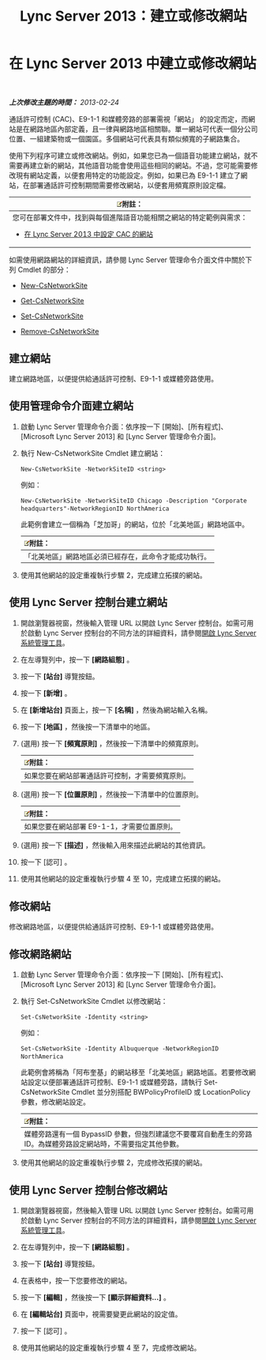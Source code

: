 ﻿---
title: Lync Server 2013：建立或修改網站
TOCTitle: 建立或修改網站
ms:assetid: 14e24856-9996-4da4-9f31-300940bdf5aa
ms:mtpsurl: https://technet.microsoft.com/zh-tw/library/Gg398218(v=OCS.15)
ms:contentKeyID: 49290178
ms.date: 08/10/2015
mtps_version: v=OCS.15
ms.translationtype: HT
---

# 在 Lync Server 2013 中建立或修改網站

 

_**上次修改主題的時間：** 2013-02-24_

通話許可控制 (CAC)、E9-1-1 和媒體旁路的部署需視「網站」 的設定而定，而網站是在網路地區內部定義，且一律與網路地區相關聯。單一網站可代表一個分公司位置、一組建築物或一個園區。多個網站可代表具有類似頻寬的子網路集合。

使用下列程序可建立或修改網站。例如，如果您已為一個語音功能建立網站，就不需要再建立新的網站，其他語音功能會使用這些相同的網站。不過，您可能需要修改現有網站定義，以便套用特定的功能設定。例如，如果已為 E9-1-1 建立了網站，在部署通話許可控制期間需要修改網站，以便套用頻寬原則設定檔。

<table>
<colgroup>
<col style="width: 100%" />
</colgroup>
<thead>
<tr class="header">
<th><img src="images/Gg398811.note(OCS.15).gif" title="note" alt="note" />附註：</th>
</tr>
</thead>
<tbody>
<tr class="odd">
<td>您可在部署文件中，找到與每個進階語音功能相關之網站的特定範例與需求：
<ul>
<li><p><a href="lync-server-2013-configure-network-sites-for-cac.md">在 Lync Server 2013 中設定 CAC 的網站</a></p></li>
</ul></td>
</tr>
</tbody>
</table>


如需使用網路網站的詳細資訊，請參閱 Lync Server 管理命令介面文件中關於下列 Cmdlet 的部分：

  - [New-CsNetworkSite](new-csnetworksite.md)

  - [Get-CsNetworkSite](get-csnetworksite.md)

  - [Set-CsNetworkSite](set-csnetworksite.md)

  - [Remove-CsNetworkSite](remove-csnetworksite.md)

## 建立網站

建立網路地區，以便提供給通話許可控制、E9-1-1 或媒體旁路使用。

## 使用管理命令介面建立網站

1.  啟動 Lync Server 管理命令介面：依序按一下 \[開始\]、\[所有程式\]、\[Microsoft Lync Server 2013\] 和 \[Lync Server 管理命令介面\]。

2.  執行 New-CsNetworkSite Cmdlet 建立網站：
    
        New-CsNetworkSite -NetworkSiteID <string>
    
    例如：
    
        New-CsNetworkSite -NetworkSiteID Chicago -Description "Corporate headquarters"-NetworkRegionID NorthAmerica
    
    此範例會建立一個稱為「芝加哥」的網站，位於「北美地區」網路地區中。
    
    <table>
    <thead>
    <tr class="header">
    <th><img src="images/Gg398811.note(OCS.15).gif" title="note" alt="note" />附註：</th>
    </tr>
    </thead>
    <tbody>
    <tr class="odd">
    <td>「北美地區」網路地區必須已經存在，此命令才能成功執行。</td>
    </tr>
    </tbody>
    </table>


3.  使用其他網站的設定重複執行步驟 2，完成建立拓撲的網站。

## 使用 Lync Server 控制台建立網站

1.  開啟瀏覽器視窗，然後輸入管理 URL 以開啟 Lync Server 控制台。如需可用於啟動 Lync Server 控制台的不同方法的詳細資料，請參閱[開啟 Lync Server 系統管理工具](lync-server-2013-open-lync-server-administrative-tools.md)。

2.  在左導覽列中，按一下 **\[網路組態\]** 。

3.  按一下 **\[站台\]** 導覽按鈕。

4.  按一下 **\[新增\]** 。

5.  在 **\[新增站台\]** 頁面上，按一下 **\[名稱\]** ，然後為網站輸入名稱。

6.  按一下 **\[地區\]** ，然後按一下清單中的地區。

7.  (選用) 按一下 **\[頻寬原則\]** ，然後按一下清單中的頻寬原則。
    
    <table>
    <thead>
    <tr class="header">
    <th><img src="images/Gg398811.note(OCS.15).gif" title="note" alt="note" />附註：</th>
    </tr>
    </thead>
    <tbody>
    <tr class="odd">
    <td>如果您要在網站部署通話許可控制，才需要頻寬原則。</td>
    </tr>
    </tbody>
    </table>


8.  (選用) 按一下 **\[位置原則\]** ，然後按一下清單中的位置原則。
    
    <table>
    <thead>
    <tr class="header">
    <th><img src="images/Gg398811.note(OCS.15).gif" title="note" alt="note" />附註：</th>
    </tr>
    </thead>
    <tbody>
    <tr class="odd">
    <td>如果您要在網站部署 E9-1-1，才需要位置原則。</td>
    </tr>
    </tbody>
    </table>


9.  (選用) 按一下 **\[描述\]** ，然後輸入用來描述此網站的其他資訊。

10. 按一下 \[認可\] 。

11. 使用其他網站的設定重複執行步驟 4 至 10，完成建立拓撲的網站。

## 修改網站

修改網路地區，以便提供給通話許可控制、E9-1-1 或媒體旁路使用。

## 修改網路網站

1.  啟動 Lync Server 管理命令介面：依序按一下 \[開始\]、\[所有程式\]、\[Microsoft Lync Server 2013\] 和 \[Lync Server 管理命令介面\]。

2.  執行 Set-CsNetworkSite Cmdlet 以修改網站：
    
        Set-CsNetworkSite -Identity <string>
    
    例如：
    
        Set-CsNetworkSite -Identity Albuquerque -NetworkRegionID NorthAmerica
    
    此範例會將稱為「阿布奎基」的網站移至「北美地區」網路地區。若要修改網站設定以便部署通話許可控制、E9-1-1 或媒體旁路，請執行 Set-CsNetworkSite Cmdlet 並分別搭配 BWPolicyProfileID 或 LocationPolicy 參數，修改網站設定。
    
    <table>
    <thead>
    <tr class="header">
    <th><img src="images/Gg398811.note(OCS.15).gif" title="note" alt="note" />附註：</th>
    </tr>
    </thead>
    <tbody>
    <tr class="odd">
    <td>媒體旁路還有一個 BypassID 參數，但強烈建議您不要覆寫自動產生的旁路 ID。為媒體旁路設定網站時，不需要指定其他參數。</td>
    </tr>
    </tbody>
    </table>


3.  使用其他網站的設定重複執行步驟 2，完成修改拓撲的網站。

## 使用 Lync Server 控制台修改網站

1.  開啟瀏覽器視窗，然後輸入管理 URL 以開啟 Lync Server 控制台。如需可用於啟動 Lync Server 控制台的不同方法的詳細資料，請參閱[開啟 Lync Server 系統管理工具](lync-server-2013-open-lync-server-administrative-tools.md)。

2.  在左導覽列中，按一下 **\[網路組態\]** 。

3.  按一下 **\[站台\]** 導覽按鈕。

4.  在表格中，按一下您要修改的網站。

5.  按一下 **\[編輯\]** ，然後按一下 **\[顯示詳細資料...\]** 。

6.  在 **\[編輯站台\]** 頁面中，視需要變更此網站的設定值。

7.  按一下 \[認可\] 。

8.  使用其他網站的設定重複執行步驟 4 至 7，完成修改網站。

